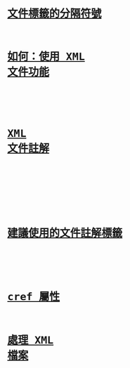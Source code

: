 # [<remarks>](remarks.md)
# [<code>](code.md)
# [<exception>](exception.md)
# [<list>](list.md)
# [<para>](para.md)
# [<returns>](returns.md)
# [<summary>](summary.md)
# [<c>](code-inline.md)
# [<include>](include.md)
# [<typeparam>](typeparam.md)
# [文件標籤的分隔符號](delimiters-for-documentation-tags.md)
# [如何：使用 XML 文件功能](how-to-use-the-xml-documentation-features.md)
# [<seealso>](seealso.md)
# [XML 文件註解](xml-documentation-comments.md)
# [<permission>](permission.md)
# [<paramref>](paramref.md)
# [建議使用的文件註解標籤](recommended-tags-for-documentation-comments.md)
# [<typeparamref>](typeparamref.md)
# [cref 屬性](cref-attribute.md)
# [處理 XML 檔案](processing-the-xml-file.md)
# [<param>](param.md)
# [<example>](example.md)
# [<value>](value.md)
# [<see>](see.md)
